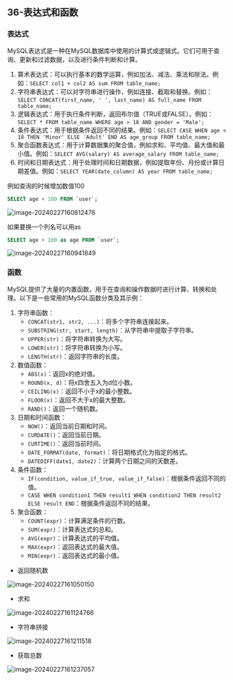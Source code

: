 ## 36-表达式和函数

### 表达式

MySQL表达式是一种在MySQL数据库中使用的计算式或逻辑式。它们可用于查询、更新和过滤数据，以及进行条件判断和计算。

1. 算术表达式：可以执行基本的数学运算，例如加法、减法、乘法和除法。例如：`SELECT col1 + col2 AS sum FROM table_name;`
2. 字符串表达式：可以对字符串进行操作，例如连接、截取和替换。例如：`SELECT CONCAT(first_name, ' ', last_name) AS full_name FROM table_name;`
3. 逻辑表达式：用于执行条件判断，返回布尔值（TRUE或FALSE）。例如：`SELECT * FROM table_name WHERE age > 18 AND gender = 'Male';`
4. 条件表达式：用于根据条件返回不同的结果。例如：`SELECT CASE WHEN age < 18 THEN 'Minor' ELSE 'Adult' END AS age_group FROM table_name;`
5. 聚合函数表达式：用于计算数据集的聚合值，例如求和、平均值、最大值和最小值。例如：`SELECT AVG(salary) AS average_salary FROM table_name;`
6. 时间和日期表达式：用于处理时间和日期数据，例如提取年份、月份或计算日期差值。例如：`SELECT YEAR(date_column) AS year FROM table_name;`

例如查询的时候增加数值100

```sql
SELECT age + 100 FROM `user`;
```

![image-20240227160812476](https://chen-1320883525.cos.ap-chengdu.myqcloud.com/img/image-20240227160812476.png)

如果要换一个列名可以用as

```sql
SELECT age + 100 as age FROM `user`;
```

![image-20240227160941849](https://chen-1320883525.cos.ap-chengdu.myqcloud.com/img/image-20240227160941849.png)

### 函数

MySQL提供了大量的内置函数，用于在查询和操作数据时进行计算、转换和处理。以下是一些常用的MySQL函数分类及其示例：

1. 字符串函数：
   - `CONCAT(str1, str2, ...)`：将多个字符串连接起来。
   - `SUBSTRING(str, start, length)`：从字符串中提取子字符串。
   - `UPPER(str)`：将字符串转换为大写。
   - `LOWER(str)`：将字符串转换为小写。
   - `LENGTH(str)`：返回字符串的长度。
2. 数值函数：
   - `ABS(x)`：返回x的绝对值。
   - `ROUND(x, d)`：将x四舍五入为d位小数。
   - `CEILING(x)`：返回不小于x的最小整数。
   - `FLOOR(x)`：返回不大于x的最大整数。
   - `RAND()`：返回一个随机数。
3. 日期和时间函数：
   - `NOW()`：返回当前日期和时间。
   - `CURDATE()`：返回当前日期。
   - `CURTIME()`：返回当前时间。
   - `DATE_FORMAT(date, format)`：将日期格式化为指定的格式。
   - `DATEDIFF(date1, date2)`：计算两个日期之间的天数差。
4. 条件函数：
   - `IF(condition, value_if_true, value_if_false)`：根据条件返回不同的值。
   - `CASE WHEN condition1 THEN result1 WHEN condition2 THEN result2 ELSE result END`：根据条件返回不同的结果。
5. 聚合函数：
   - `COUNT(expr)`：计算满足条件的行数。
   - `SUM(expr)`：计算表达式的总和。
   - `AVG(expr)`：计算表达式的平均值。
   - `MAX(expr)`：返回表达式的最大值。
   - `MIN(expr)`：返回表达式的最小值。

- 返回随机数

![image-20240227161050150](https://chen-1320883525.cos.ap-chengdu.myqcloud.com/img/image-20240227161050150.png)

- 求和

![image-20240227161124766](https://chen-1320883525.cos.ap-chengdu.myqcloud.com/img/image-20240227161124766.png)

- 字符串拼接

![image-20240227161211518](https://chen-1320883525.cos.ap-chengdu.myqcloud.com/img/image-20240227161211518.png)

- 获取总数

![image-20240227161237057](https://chen-1320883525.cos.ap-chengdu.myqcloud.com/img/image-20240227161237057.png)